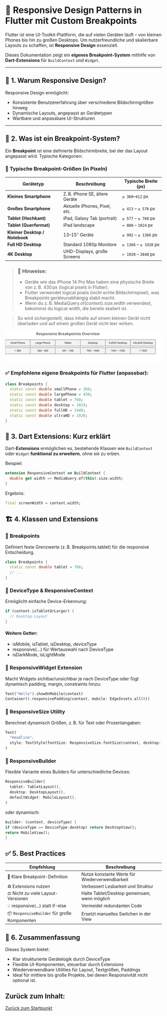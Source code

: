 # 📱 Responsive Design Patterns in Flutter mit Custom Breakpoints

Flutter ist eine UI-Toolkit-Plattform, die auf vielen Geräten läuft – von kleinen Phones bis hin zu großen Desktops. Um nutzerfreundliche und skalierbare Layouts zu schaffen, ist **Responsive Design** essenziell.

Dieses Dokumentation zeigt ein **eigenes Breakpoint-System** mithilfe von **Dart-Extensions** für `BuildContext` und 
`Widget`.

---

## 🧠 1. Warum Responsive Design?

Responsive Design ermöglicht:
- Konsistente Benutzererfahrung über verschiedene Bildschirmgrößen hinweg
- Dynamische Layouts, angepasst an Gerätetypen
- Wartbare und anpassbare UI-Strukturen

---

## 🎯 2. Was ist ein Breakpoint-System?

Ein **Breakpoint** ist eine definierte Bildschirmbreite, bei der das Layout angepasst wird. Typische Kategorien:

### 📐 Typische Breakpoint-Größen (in Pixeln)

| Gerätetyp                      | Beschreibung                   | Typische Breite (px)   |
| ------------------------------ | ------------------------------ | ---------------------- |
| **Kleines Smartphone**         | Z. B. iPhone SE, ältere Geräte | `≤ 360`–`412` px       |
| **Großes Smartphone**          | Aktuelle iPhones, Pixel, etc.  | `≥ 413` – `≤ 576` px   |
| **Tablet (Hochkant)**          | iPad, Galaxy Tab (portrait)    | `≥ 577` – `≤ 768` px   |
| **Tablet (Querformat)**        | iPad landscape                 | `≈ 800` – `1024` px    |
| **Kleiner Desktop / Notebook** | 13–15″ Geräte                  | `≥ 992` – `≤ 1366` px  |
| **Full HD Desktop**            | Standard 1080p Monitore        | `≥ 1366` – `≤ 1920` px |
| **4K Desktop**                 | UHD-Displays, große Screens    | `> 1920` – `3840` px   |


>### 🧠 Hinweise:
>- Geräte wie das iPhone 14 Pro Max haben eine physische Breite von z. B. 430 px (logical pixels in Flutter).
>- Flutter verwendet logical pixels (nicht echte Bildschirmpixel), was Breakpoints geräteunabhängig stabil macht.
>- Wenn du z. B. MediaQuery.of(context).size.width verwendest, bekommst du logical width, die bereits skaliert ist.

> So wird sichergestellt, dass Inhalte auf einem kleinen Gerät nicht überladen und auf einem großen Gerät nicht leer wirken.

![Breakpoint Skala](assets/breakpoint.svg)

### ✅ Empfohlene eigene Breakpoints für Flutter (anpassbar):
```dart
class Breakpoints {
  static const double smallPhone = 360;
  static const double largePhone = 430;
  static const double tablet = 768;
  static const double desktop = 1024;
  static const double fullHD = 1440;
  static const double ultraHD = 1920;
}
```


## 🧩 3. Dart Extensions: Kurz erklärt

Dart-**Extensions** ermöglichen es, bestehende Klassen wie `BuildContext` oder `Widget` **funktional zu erweitern**, ohne sie zu erben.

Beispiel:

```dart
extension ResponsiveContext on BuildContext {
  double get width => MediaQuery.of(this).size.width;
}
```
Ergebnis:
```dart
final screenWidth = context.width;
```

## 🏗️ 4. Klassen und Extensions
### 🔹 Breakpoints
Definiert feste Grenzwerte (z. B. Breakpoints.tablet) für die responsive Entscheidung.

```dart
class Breakpoints {
  static const double tablet = 768;
  // ...
}
```

### 🔹 DeviceType & ResponsiveContext
Ermöglicht einfache Device-Erkennung:

```dart
if (context.isTabletOrLarger) {
  // Desktop-Layout
}
```

#### Weitere Getter:

- isMobile, isTablet, isDesktop, deviceType
- responsive<T>(...) für Wertauswahl nach DeviceType
- isDarkMode, isLightMode

### 🔹 ResponsiveWidget Extension
Macht Widgets sichtbar/unsichtbar je nach DeviceType oder fügt dynamisch padding, margin, constraints hinzu:

```dart
Text("Hello").showOnMobile(context)
Container().responsivePadding(context, mobile: EdgeInsets.all(8))
```

### 🔹 ResponsiveSize Utility
Berechnet dynamisch Größen, z. B. für Text oder Prozentangaben:
```dart
Text(
  "Headline",
  style: TextStyle(fontSize: ResponsiveSize.fontSize(context, desktop: 24, mobile: 16, defaultSize: 18)),
)
```

### 🔹 ResponsiveBuilder
Flexible Variante eines Builders für unterschiedliche Devices:
```dart
ResponsiveBuilder(
  tablet: TabletLayout(),
  desktop: DesktopLayout(),
  defaultWidget: MobileLayout(),
)
```
oder dynamisch:
```dart
builder: (context, deviceType) {
if (deviceType == DeviceType.desktop) return DesktopView();
return MobileView();
}
```
## ✅ 5. Best Practices

| Empfehlung                                   | Beschreibung                                   |
| -------------------------------------------- | ---------------------------------------------- |
| 📐 Klare Breakpoint-Definition               | Nutze konstante Werte für Wiederverwendbarkeit |
| ♻️ Extensions nutzen                         | Verbessert Lesbarkeit und Struktur             |
| ⚖️ Nicht zu viele Layout-Versionen           | Halte Tablet/Desktop gemeinsam, wenn möglich   |
| 💡 responsive(...) statt if-else             | Vermeidet redundanten Code                     |
| 📦 `ResponsiveBuilder` für große Komponenten | Ersetzt manuelles Switchen in der View         |


## 🧾 6. Zusammenfassung
Dieses System bietet:

- Klar strukturierte Gerätelogik durch DeviceType
- Flexible UI-Komponenten, steuerbar durch Extensions
- Wiederverwendbare Utilities für Layout, Textgrößen, Paddings
- Ideal für mittlere bis große Projekte, bei denen Responsivität nicht optional ist.

## Zurück zum Inhalt:
[Zurück zum Startpunkt](../README.md)
